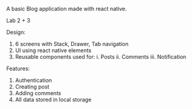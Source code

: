 A basic Blog application made with react native.

Lab 2 + 3

Design:
1. 6 screens with Stack, Drawer, Tab navigation
2. UI using react native elements
3. Reusable components used for:    i. Posts
                                    ii. Comments
                                    iii. Notification


Features:
1. Authentication 
2. Creating post
3. Adding comments
4. All data stored in local storage
